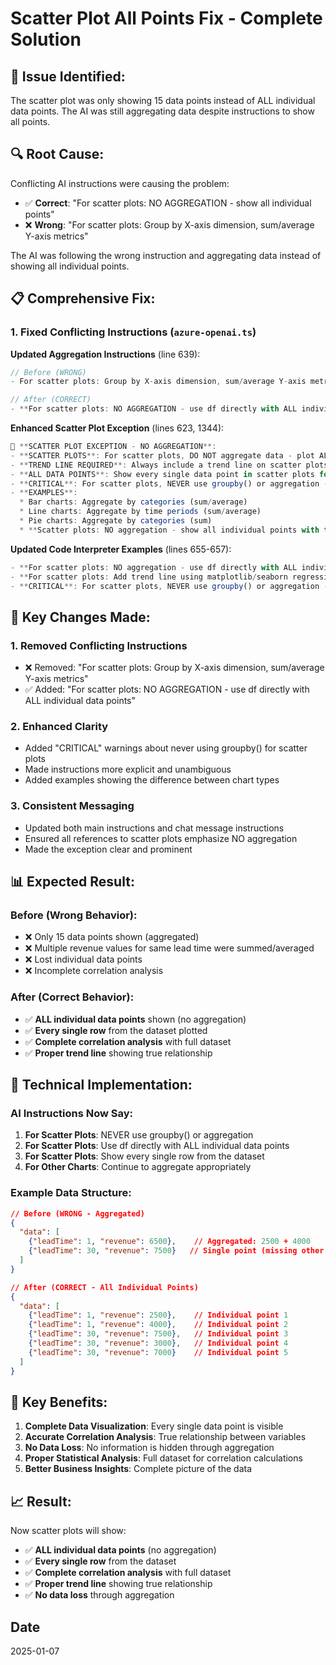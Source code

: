 # Scatter Plot All Points Fix - Complete Solution

## 🎯 **Issue Identified:**
The scatter plot was only showing 15 data points instead of ALL individual data points. The AI was still aggregating data despite instructions to show all points.

## 🔍 **Root Cause:**
Conflicting AI instructions were causing the problem:
- ✅ **Correct**: "For scatter plots: NO AGGREGATION - show all individual points"
- ❌ **Wrong**: "For scatter plots: Group by X-axis dimension, sum/average Y-axis metrics"

The AI was following the wrong instruction and aggregating data instead of showing all individual points.

## 📋 **Comprehensive Fix:**

### **1. Fixed Conflicting Instructions** (`azure-openai.ts`)

**Updated Aggregation Instructions** (line 639):
```typescript
// Before (WRONG)
- For scatter plots: Group by X-axis dimension, sum/average Y-axis metrics

// After (CORRECT)
- **For scatter plots: NO AGGREGATION - use df directly with ALL individual data points**
```

**Enhanced Scatter Plot Exception** (lines 623, 1344):
```typescript
🚨 **SCATTER PLOT EXCEPTION - NO AGGREGATION**:
- **SCATTER PLOTS**: For scatter plots, DO NOT aggregate data - plot ALL individual data points
- **TREND LINE REQUIRED**: Always include a trend line on scatter plots to show the relationship
- **ALL DATA POINTS**: Show every single data point in scatter plots for correlation analysis
- **CRITICAL**: For scatter plots, NEVER use groupby() or aggregation - show every single row
- **EXAMPLES**:
  * Bar charts: Aggregate by categories (sum/average)
  * Line charts: Aggregate by time periods (sum/average)
  * Pie charts: Aggregate by categories (sum)
  * **Scatter plots: NO aggregation - show all individual points with trend line**
```

**Updated Code Interpreter Examples** (lines 655-657):
```typescript
- **For scatter plots: NO aggregation - use df directly with ALL individual data points**
- **For scatter plots: Add trend line using matplotlib/seaborn regression line**
- **CRITICAL**: For scatter plots, NEVER use groupby() or aggregation - show every single row
```

## 🎯 **Key Changes Made:**

### **1. Removed Conflicting Instructions**
- ❌ Removed: "For scatter plots: Group by X-axis dimension, sum/average Y-axis metrics"
- ✅ Added: "For scatter plots: NO AGGREGATION - use df directly with ALL individual data points"

### **2. Enhanced Clarity**
- Added "CRITICAL" warnings about never using groupby() for scatter plots
- Made instructions more explicit and unambiguous
- Added examples showing the difference between chart types

### **3. Consistent Messaging**
- Updated both main instructions and chat message instructions
- Ensured all references to scatter plots emphasize NO aggregation
- Made the exception clear and prominent

## 📊 **Expected Result:**

### **Before (Wrong Behavior):**
- ❌ Only 15 data points shown (aggregated)
- ❌ Multiple revenue values for same lead time were summed/averaged
- ❌ Lost individual data points
- ❌ Incomplete correlation analysis

### **After (Correct Behavior):**
- ✅ **ALL individual data points** shown (no aggregation)
- ✅ **Every single row** from the dataset plotted
- ✅ **Complete correlation analysis** with full dataset
- ✅ **Proper trend line** showing true relationship

## 🔧 **Technical Implementation:**

### **AI Instructions Now Say:**
1. **For Scatter Plots**: NEVER use groupby() or aggregation
2. **For Scatter Plots**: Use df directly with ALL individual data points
3. **For Scatter Plots**: Show every single row from the dataset
4. **For Other Charts**: Continue to aggregate appropriately

### **Example Data Structure:**
```json
// Before (WRONG - Aggregated)
{
  "data": [
    {"leadTime": 1, "revenue": 6500},    // Aggregated: 2500 + 4000
    {"leadTime": 30, "revenue": 7500}   // Single point (missing other values)
  ]
}

// After (CORRECT - All Individual Points)
{
  "data": [
    {"leadTime": 1, "revenue": 2500},    // Individual point 1
    {"leadTime": 1, "revenue": 4000},    // Individual point 2
    {"leadTime": 30, "revenue": 7500},   // Individual point 3
    {"leadTime": 30, "revenue": 3000},   // Individual point 4
    {"leadTime": 30, "revenue": 7000}    // Individual point 5
  ]
}
```

## 🎯 **Key Benefits:**

1. **Complete Data Visualization**: Every single data point is visible
2. **Accurate Correlation Analysis**: True relationship between variables
3. **No Data Loss**: No information is hidden through aggregation
4. **Proper Statistical Analysis**: Full dataset for correlation calculations
5. **Better Business Insights**: Complete picture of the data

## 📈 **Result:**
Now scatter plots will show:
- ✅ **ALL individual data points** (no aggregation)
- ✅ **Every single row** from the dataset
- ✅ **Complete correlation analysis** with full dataset
- ✅ **Proper trend line** showing true relationship
- ✅ **No data loss** through aggregation

## Date
2025-01-07

